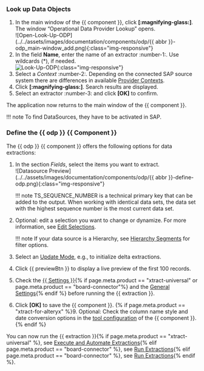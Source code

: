 
### Look up Data Objects

1. In the main window of the {{ component }}, click **[:magnifying-glass:]**. The window “Operational Data Provider Lookup” opens.<br>
![Open-Look-Up-ODP](../../assets/images/documentation/components/odp/{{ abbr }}-odp_main-window_add.png){:class="img-responsive"}	
2. In the field **Name**, enter the name of an extractor :number-1:. Use wildcards (*), if needed.<br>
![Look-Up-ODP](../../assets/images/documentation/components/odp/odp_look-up.png){:class="img-responsive"}	
3. Select a *Context* :number-2:. Depending on the connected SAP source system there are differences in available [Provider Contexts](provider-context.md).
4. Click **[:magnifying-glass:]**. Search results are displayed.
5. Select an extractor :number-3: and click **[OK]** to confirm.

The application now returns to the main window of the {{ component }}.

!!! note 
	To find DataSources, they have to be activated in SAP.


### Define the {{ odp }} {{ Component }}

The {{ odp }} {{ component }} offers the following options for data extractions:

1. In the section *Fields*, select the items you want to extract.<br>
![Datasource Preview](../../assets/images/documentation/components/odp/{{ abbr }}-define-odp.png){:class="img-responsive"}

	!!! note
		TS_SEQUENCE_NUMBER is a technical primary key that can be added to the output.
		When working with identical data sets, the data set with the highest sequence number is the most current data set.
	
2. Optional: edit a selection you want to change or dynamize. 
For more information, see [Edit Selections](selections.md/#edit-selections).<br>

	!!! note
		If your data source is a Hierarchy, see [Hierarchy Segments](provider-context.md/#segments-to-extract) for filter options.
		
3. Select an [Update Mode](update-mode.md), e.g., to initialize delta extractions.
5. Click {{ previewBtn }} to display a live preview of the first 100 records.
7. Check the [{{ Settings }}](settings.md){% if page.meta.product == "xtract-universal" or page.meta.product == "board-connector"%} and the [General Settings](general-settings.md){% endif %} before running the {{ extraction }}.
8. Click **[OK]** to save the {{ component }}.
{% if page.meta.product == "xtract-for-alteryx" %}9. Optional: Check the column name style and date conversion options in the [tool configuration](tool-configuration.md) of the {{ component }}. {% endif %}


You can now run the {{ extraction }}{% if page.meta.product == "xtract-universal" %}, see [Execute and Automate Extractions](../execute-and-automate/index.md){% elif page.meta.product == "board-connector" %}, see [Run Extractions](../run-extractions.md){% elif page.meta.product == "board-connector" %}, see [Run Extractions](../run-extractions.md){% endif %}.

